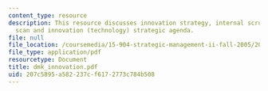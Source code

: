 ```yaml
---
content_type: resource
description: This resource discusses innovation strategy, internal scrutiny, environment
  scan and innovation (technology) strategic agenda.
file: null
file_location: /coursemedia/15-904-strategic-management-ii-fall-2005/207c5895a582237cf6172773c784b508_dmk_innovation.pdf
file_type: application/pdf
resourcetype: Document
title: dmk_innovation.pdf
uid: 207c5895-a582-237c-f617-2773c784b508
---
```

